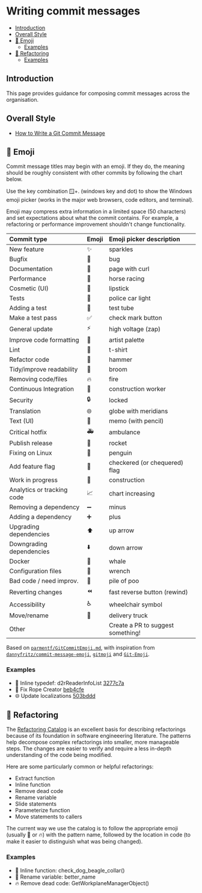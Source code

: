 <!-- omit in toc -->
# Writing commit messages

- [Introduction](#introduction)
- [Overall Style](#overall-style)
- [🙂 Emoji](#-emoji)
  - [Examples](#examples)
- [🔨 Refactoring](#-refactoring)
  - [Examples](#examples-1)

## Introduction

This page provides guidance for composing commit messages across the
organisation.

## Overall Style

* [How to Write a Git Commit Message](https://cbea.ms/git-commit/)

## 🙂 Emoji

Commit message titles may begin with an emoji. If they do, the meaning should
be roughly consistent with other commits by following the chart below.

Use the key combination 🪟+. (windows key and dot) to show the Windows emoji picker
(works in the major web browsers, code editors, and terminal).

Emoji may compress extra information in a limited space (50 characters) and set
expectations about what the commit contains. For example, a refactoring or
performance improvement shouldn't change functionality.


| Commit type                | Emoji | Emoji picker description          |
| :------------------------- | :---- | :-------------------------------- |
| New feature                | ✨     | sparkles                          |
| Bugfix                     | 🐛     | bug                               |
| Documentation              | 📃     | page with curl                    |
| Performance                | 🏇     | horse racing                      |
| Cosmetic (UI)              | 💄     | lipstick                          |
| Tests                      | 🚨     | police car light                  |
| Adding a test              | 🧪     | test tube                         |
| Make a test pass           | ✅     | check mark button                 |
| General update             | ⚡     | high voltage (zap)                |
| Improve code formatting    | 🎨     | artist palette                    |
| Lint                       | 👕     | t-shirt                           |
| Refactor code              | 🔨     | hammer                            |
| Tidy/improve readability   | 🧹     | broom                             |
| Removing code/files        | 🔥     | fire                              |
| Continuous Integration     | 👷     | construction worker               |
| Security                   | 🔒     | locked                            |
| Translation                | 🌐     | globe with meridians              |
| Text (UI)                  | 📝     | memo (with pencil)                |
| Critical hotfix            | 🚑     | ambulance                         |
| Publish release            | 🚀     | rocket                            |
| Fixing on Linux            | 🐧     | penguin                           |
| Add feature flag           | 🏁     | checkered (or chequered) flag     |
| Work in progress           | 🚧     | construction                      |
| Analytics or tracking code | 📈     | chart increasing                  |
| Removing a dependency      | ➖     | minus                             |
| Adding a dependency        | ➕     | plus                              |
| Upgrading dependencies     | ⬆️     | up arrow                          |
| Downgrading dependencies   | ⬇️     | down arrow                        |
| Docker                     | 🐳     | whale                             |
| Configuration files        | 🔧     | wrench                            |
| Bad code / need improv.    | 💩     | pile of poo                       |
| Reverting changes          | ⏪     | fast reverse button (rewind)      |
| Accessibility              | ♿     | wheelchair symbol                 |
| Move/rename                | 🚚     | delivery truck                    |
| Other                      |       | Create a PR to suggest something! |

Based on
[`parmentf/GitCommitEmoji.md`](https://gist.github.com/parmentf/035de27d6ed1dce0b36a),
with inspiration from
[`dannyfritz/commit-message-emoji`](https://github.com/dannyfritz/commit-message-emoji),
[`gitmoji`](https://gitmoji.carloscuesta.me/) and [`Git-Emoji`](https://babakks.github.io/article/2020/07/03/emojis-in-git-commit-messages.html).

### Examples

* 🔨 Inline typedef: d2rReaderInfoList [3277c7a](https://github.com/carveco/carveco/commit/3277c7a6f368102e393d01fefc87b3914d063e9a)
* 🐛 Fix Rope Creator [beb4cfe](https://github.com/carveco/carveco/commit/beb4cfe3f3f6ccc87731438dfcc5fe0523cb0efe)
* 🌐 Update localizations [503bddd](https://github.com/carveco/carveco/commit/503bddd9e795b1a18a1fd49cea0dabef40dda38f)

## 🔨 Refactoring

The [Refactoring Catalog](https://refactoring.com/catalog/) is an excellent
basis for describing refactorings because of its foundation in software
engineeering literature. The patterns help decompose complex refactorings into
smaller, more manageable steps. The changes are easier to verify and require a
less in-depth understanding of the code being modified.

Here are some particularly common or helpful refactorings:
* Extract function
* Inline function
* Remove dead code
* Rename variable
* Slide statements
* Parameterize function
* Move statements to callers

The current way we use the catalog is to follow the appropriate emoji (usually
🔨 or 🔥) with the pattern name, followed by the location in code (to make it
easier to distinguish what was being changed).

### Examples

* 🔨 Inline function: check_dog_beagle_collar()
* 🔨 Rename variable: better_name
* 🔥 Remove dead code: GetWorkplaneManagerObject()
